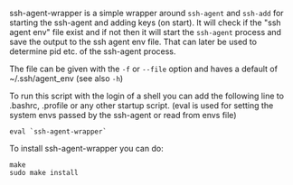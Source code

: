 ssh-agent-wrapper is a simple wrapper around `ssh-agent` and `ssh-add`
for starting the ssh-agent and adding keys (on start). It will check
if the "ssh agent env" file exist and if not then it will start the
`ssh-agent` process and save the output to the ssh agent env file.
That can later be used to determine pid etc. of the ssh-agent process.

The file can be given with the `-f` or `--file` option and haves a
default of ~/.ssh/agent_env (see also `-h`)

To run this script with the login of a shell you can add the following
line to .bashrc, .profile or any other startup script. (eval is used for
setting the system envs passed by the ssh-agent or read from envs file)

```
eval `ssh-agent-wrapper`
```	

To install ssh-agent-wrapper you can do:

```
make
sudo make install
```